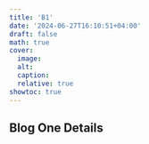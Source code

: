 ```yaml
---
title: 'B1'
date: '2024-06-27T16:10:51+04:00'
draft: false
math: true
cover:
  image:
  alt:
  caption:
  relative: true
showtoc: true
---
```


## Blog One Details